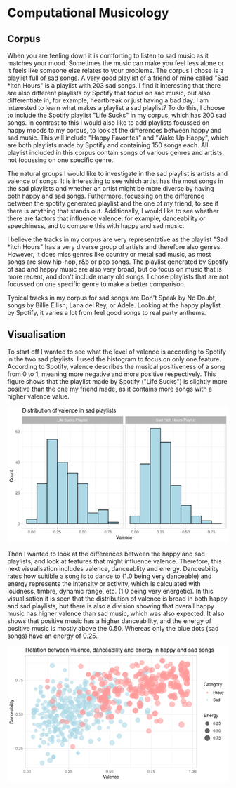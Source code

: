 # Computational Musicology

## Corpus

When you are feeling down it is comforting to listen to sad music as it matches your mood. Sometimes the music can make you feel less alone or it feels like someone else relates to your problems. The corpus I chose is a playlist full of sad songs. A very good playlist of a friend of mine called "Sad \*itch Hours" is a playlist with 203 sad songs. I find it interesting that there are also different playlists by Spotify that focus on sad music, but also differentiate in, for example, heartbreak or just having a bad day. I am interested to learn what makes a playlist a sad playlist? To do this, I choose to include the Spotify playlist "Life Sucks" in my corpus, which has 200 sad songs. In contrast to this I would also like to add playlists focussed on happy moods to my corpus, to look at the differences between happy and sad music. This will include "Happy Favorites" and "Wake Up Happy", which are both playlists made by Spotify and containing 150 songs each. All playlist included in this corpus contain songs of various genres and artists, not focussing on one specific genre.

The natural groups I would like to investigate in the sad playlist is artists and valence of songs. It is interesting to see which artist has the most songs in the sad playlists and whether an artist might be more diverse by having both happy and sad songs. Futhermore, focussing on the difference between the spotify generated playlist and the one of my friend, to see if there is anything that stands out. Additionally, I would like to see whether there are factors that influence valence, for example, danceability or speechiness, and to compare this with happy and sad music.

I believe the tracks in my corpus are very representative as the playlist "Sad \*itch Hours" has a very diverse group of artists and therefore also genres. However, it does miss genres like country or metal sad music, as most songs are slow hip-hop, r&b or pop songs. The playlist generated by Spotify of sad and happy music are also very broad, but do focus on music that is more recent, and don't include many old songs. I chose playlists that are not focussed on one specific genre to make a better comparison. 

Typical tracks in my corpus for sad songs are Don't Speak by No Doubt, songs by Billie Eilish, Lana del Rey, or Adele. Looking at the happy playlist by Spotify, it varies a lot from feel good songs to real party anthems.

## Visualisation

To start off I wanted to see what the level of valence is according to Spotify in the two sad playlists. I used the histogram to focus on only one feature. According to Spotify, valence describes the musical positiveness of a song from 0 to 1, meaning more negative and more positive respectively. This figure shows that the playlist made by Spotify ("Life Sucks") is slightly more positive than the one my friend made, as it contains more songs with a higher valence value.

![image](https://github.com/Amber-Kusters/computational-musicology/blob/main/sadsongs_histogram.png)

Then I wanted to look at the differences between the happy and sad playlists, and look at features that might influence valence. Therefore, this next visualisation includes valence, danceablity and energy. Danceability rates how suitible a song is to dance to (1.0 being very danceable) and energy represents the intensity or activity, which is calculated with loudness, timbre, dynamic range, etc. (1.0 being very energetic). In this visualisation it is seen that the distribution of valence is broad in both happy and sad playlists, but there is also a division showing that overall happy music has higher valence than sad music, which was also expected. It also shows that positive music has a higher danceability, and the energy of positive music is mostly above the 0.50. Whereas only the blue dots (sad songs) have an energy of 0.25. 

![image](https://github.com/Amber-Kusters/computational-musicology/blob/main/allsongs_valence_danceability_energy.png)
